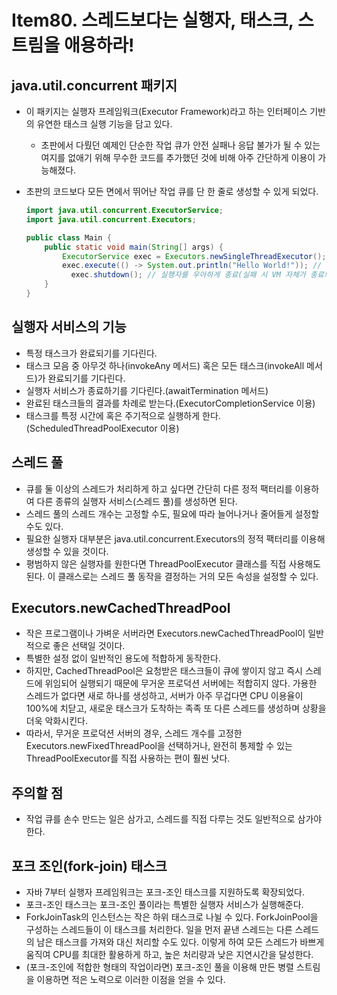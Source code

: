 # Item80. 스레드보다는 실행자, 태스크, 스트림을 애용하라!

## java.util.concurrent 패키지

- 이 패키지는 실행자 프레임워크(Executor Framework)라고 하는 인터페이스 기반의 유연한 태스크 실행 기능을 담고 있다.

  - 초판에서 다뤘던 예제인 단순한 작업 큐가 안전 실패나 응답 불가가 될 수 있는 여지를 없애기 위해 무수한 코드를 추가했던 것에 비해 아주 간단하게 이용이 가능해졌다.

- 초판의 코드보다 모든 면에서 뛰어난 작업 큐를 단 한 줄로 생성할 수 있게 되었다.

  ~~~java
  import java.util.concurrent.ExecutorService;
  import java.util.concurrent.Executors;
  
  public class Main {
      public static void main(String[] args) {
          ExecutorService exec = Executors.newSingleThreadExecutor(); // 뛰어난 작업 큐를 단 한 줄로 생성 가능
          exec.execute(() -> System.out.println("Hello World!")); // 실행할 태스크를 넘기는 방법
        	exec.shutdown(); // 실행자를 우아하게 종료(실패 시 VM 자체가 종료되지 않음)
      }
  }
  ~~~





## 실행자 서비스의 기능

- 특정 태스크가 완료되기를 기다린다.
- 태스크 모음 중 아무것 하나(invokeAny 메서드) 혹은 모든 태스크(invokeAll 메서드)가 완료되기를 기다린다.
- 실행자 서비스가 종료하기를 기다린다.(awaitTermination 메서드)
- 완료된 태스크들의 결과를 차례로 받는다.(ExecutorCompletionService 이용)
- 태스크를 특정 시간에 혹은 주기적으로 실행하게 한다.(ScheduledThreadPoolExecutor 이용)





## 스레드 풀

- 큐를 둘 이상의 스레드가 처리하게 하고 싶다면 간단히 다른 정적 팩터리를 이용하여 다른 종류의 실행자 서비스(스레드 풀)를 생성하면 된다.
- 스레드 풀의 스레드 개수는 고정할 수도, 필요에 따라 늘어나거나 줄어들게 설정할 수도 있다.
- 필요한 실행자 대부분은 java.util.concurrent.Executors의 정적 팩터리를 이용해 생성할 수 있을 것이다.
- 평범하지 않은 실행자를 원한다면 ThreadPoolExecutor 클래스를 직접 사용해도 된다. 이 클래스로는 스레드 풀 동작을 결정하는 거의 모든 속성을 설정할 수 있다.





## Executors.newCachedThreadPool

- 작은 프로그램이나 가벼운 서버라면 Executors.newCachedThreadPool이 일반적으로 좋은 선택일 것이다.
- 특별한 설정 없이 일반적인 용도에 적합하게 동작한다.
- 하지만, CachedThreadPool은 요청받은 태스크들이 큐에 쌓이지 않고 즉시 스레드에 위임되어 실행되기 때문에 무거운 프로덕션 서버에는 적합히지 않다. 가용한 스레드가 없다면 새로 하나를 생성하고, 서버가 아주 무겁다면 CPU 이용율이 100%에 치닫고, 새로운 태스크가 도착하는 족족 또 다른 스레드를 생성하며 상황을 더욱 악화시킨다.
- 따라서, 무거운 프로덕션 서버의 경우, 스레드 개수를 고정한 Executors.newFixedThreadPool을 선택하거나, 완전히 통제할 수 있는 ThreadPoolExecutor를 직접 사용하는 편이 훨씬 낫다.





## 주의할 점

- 작업 큐를 손수 만드는 일은 삼가고, 스레드를 직접 다루는 것도 일반적으로 삼가야 한다.





## 포크 조인(fork-join) 태스크

- 자바 7부터 실행자 프레임워크는 포크-조인 태스크를 지원하도록 확장되었다.
- 포크-조인 태스크는 포크-조인 풀이라는 특별한 실행자 서비스가 실행해준다.
- ForkJoinTask의 인스턴스는 작은 하위 태스크로 나뉠 수 있다. ForkJoinPool을 구성하는 스레드들이 이 태스크를 처리한다. 일을 먼저 끝낸 스레드는 다른 스레드의 남은 태스크를 가져와 대신 처리할 수도 있다. 이렇게 하여 모든 스레드가 바쁘게 움직여 CPU를 최대한 활용하게 하고, 높은 처리량과 낮은 지연시간을 달성한다.
- (포크-조인에 적합한 형태의 작업이라면) 포크-조인 풀을 이용해 만든 병렬 스트림을 이용하면 적은 노력으로 이러한 이점을 얻을 수 있다.
